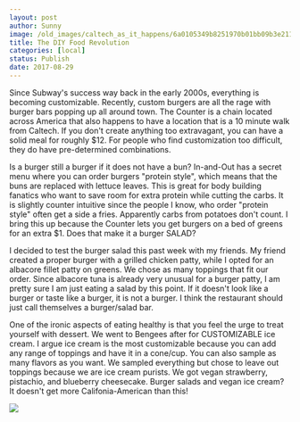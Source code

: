 ```yaml
---
layout: post
author: Sunny
image: /old_images/caltech_as_it_happens/6a0105349b8251970b01bb09b3e211970d.jpg
title: The DIY Food Revolution
categories: [local]
status: Publish
date: 2017-08-29
---
```


Since Subway's success way back in the early 2000s, everything is becoming customizable. Recently, custom burgers are all the rage with burger bars popping up all around town. The Counter is a chain located across America that also happens to have a location that is a 10 minute walk from Caltech. If you don't create anything too extravagant, you can have a solid meal for roughly $12. For people who find customization too difficult, they do have pre-determined combinations.


Is a burger still a burger if it does not have a bun? In-and-Out has a secret menu where you can order burgers "protein style", which means that the buns are replaced with lettuce leaves. This is great for body building fanatics who want to save room for extra protein while cutting the carbs. It is slightly counter intuitive since the people I know, who order "protein style" often get a side a fries. Apparently carbs from potatoes don't count. I bring this up because the Counter lets you get burgers on a bed of greens for an extra $1. Does that make it a burger SALAD?

I decided to test the burger salad this past week with my friends. My friend created a proper burger with a grilled chicken patty, while I opted for an albacore fillet patty on greens. We chose as many toppings that fit our order. Since albacore tuna is already very unusual for a burger patty, I am pretty sure I am just eating a salad by this point. If it doesn't look like a burger or taste like a burger, it is not a burger. I think the restaurant should just call themselves a burger/salad bar.




One of the ironic aspects of eating healthy is that you feel the urge to treat yourself with dessert. We went to Bengees after for CUSTOMIZABLE ice cream. I argue ice cream is the most customizable because you can add any range of toppings and have it in a cone/cup. You can also sample as many flavors as you want. We sampled everything but chose to leave out toppings because we are ice cream purists. We got vegan strawberry, pistachio, and blueberry cheesecake. Burger salads and vegan ice cream? It doesn't get more Califonia-American than this!



![](/old_images/caltech_as_it_happens/6a0105349b8251970b01b8d29af40a970c.jpg)

